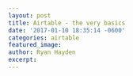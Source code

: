 ```yaml
---
layout: post
title: Airtable - the very basics
date: '2017-01-10 18:35:14 -0600'
categories: airtable
featured_image:
author: Ryan Hayden
excerpt:
---
```

